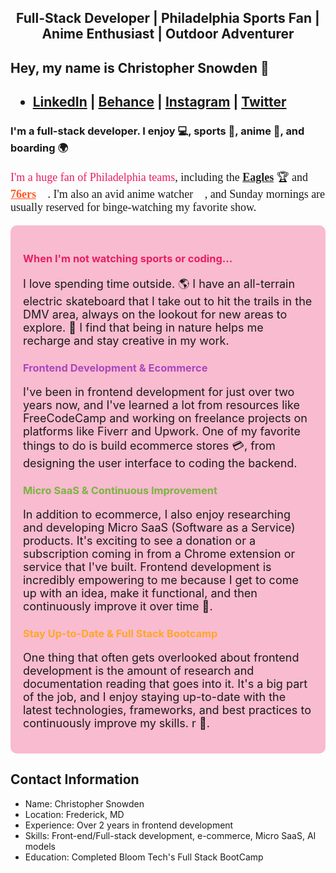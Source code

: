 

<div style="text-align: center;">
  <h2>Full-Stack Developer | Philadelphia Sports Fan | Anime Enthusiast | Outdoor Adventurer</h2>
</div>

<h2>Hey, my name is Christopher Snowden 👋<h2> 


- [LinkedIn](https://www.linkedin.com/in/christopher-snowden-302939268/) | [Behance](https://www.behance.net/chrissnowden3) | [Instagram](https://www.instagram.com/praisehankhill/) | [Twitter](https://twitter.com/PraiseHankHill)
  
<h3> I'm a full-stack developer. I enjoy &#x1F4BB;, sports &#x1F3C0;, anime &#x1F97D;, and  boarding &#x1F30D; </h3>

  
<p style="font-family: 'Comic Sans MS', cursive; font-size: 18px;">
  <span style="color: #e91e63;">I'm a huge fan of Philadelphia teams</span>,
  including the <span style="text-decoration: underline; font-weight: bold; color: #212121;">Eagles</span> &#x1F3C6;
  and <span style="text-decoration: underline; font-weight: bold; color: #ff5722;">76ers</span> &#x1F3C0;.
  I'm also an avid anime watcher &#x1F409;, and Sunday mornings are usually reserved for binge-watching my favorite show.
</p>

<div style="background-color: #f8bbd0; padding: 20px; border-radius: 10px;">
  <h3 style="color: #e91e63;">When I'm not watching sports or coding...</h3>
  <p style="font-size: 18px;">
    I love spending time outside. &#x1F30E; I have an all-terrain electric skateboard that I take out to hit the trails in
    the DMV area, always on the lookout for new areas to explore. &#x1F6F6; I find that being in nature helps me
    recharge and stay creative in my work.
  </p>
  
  <h3 style="color: #ab47bc;">Frontend Development & Ecommerce</h3>
  <p style="font-size: 18px;">
    I've been in frontend development for just over two years now, and I've learned a lot from resources like
    FreeCodeCamp and working on freelance projects on platforms like Fiverr and Upwork. One of my favorite things to do is build
    ecommerce stores &#x1F4B3;, from designing the user interface to coding the backend. 
  </p>
  
  <h3 style="color: #7cb342;">Micro SaaS & Continuous Improvement</h3>
  <p style="font-size: 18px;">
    In addition to ecommerce, I also enjoy researching and developing Micro SaaS (Software as a Service) products.
    It's exciting to see a donation or a subscription coming in from a Chrome extension or service that I've built. 
    Frontend development is incredibly empowering to me because I get to come up with an idea, make it functional,
    and then continuously improve it over time &#x1F4D7;.
  </p>
  
  <h3 style="color: #ffa726;">Stay Up-to-Date & Full Stack Bootcamp</h3>
  <p style="font-size: 18px;">
    One thing that often gets overlooked about frontend development is the amount of research and documentation reading
    that goes into it. It's a big part of the job, and I enjoy staying up-to-date with the latest technologies,
    frameworks, and best practices to continuously improve my skills. r &#x1F64C;.
  </p>
</div>
  
<h2>Contact Information</h2>
  <ul>
    <li>Name: Christopher Snowden</li>
    <li>Location: Frederick, MD</li>
    <li>Experience: Over 2 years in frontend development</li>
    <li>Skills: Front-end/Full-stack development, e-commerce, Micro SaaS, AI models</li>
    <li>Education: Completed Bloom Tech's Full Stack BootCamp</li>
  </ul>
